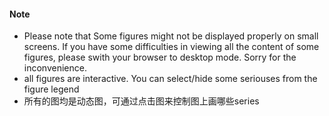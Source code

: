 #### Note
 * Please note that Some figures might not be displayed properly on small screens. 
If you have some difficulties in viewing all the content of some figures, please swith your browser to desktop mode. Sorry for the inconvenience.
* all figures are interactive. You can select/hide some seriouses from the figure legend
* 所有的图均是动态图，可通过点击图来控制图上画哪些series